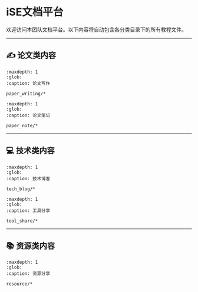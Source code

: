 # iSE文档平台

欢迎访问本团队文档平台。以下内容将自动包含各分类目录下的所有教程文件。

---

## ✍️ 论文类内容

``` {toctree}
:maxdepth: 1
:glob:
:caption: 论文写作

paper_writing/*
```

``` {toctree}
:maxdepth: 1
:glob:
:caption: 论文笔记

paper_note/*
```

---

## 💻 技术类内容

``` {toctree}
:maxdepth: 1
:glob:
:caption: 技术博客

tech_blog/*
```

``` {toctree}
:maxdepth: 1
:glob:
:caption: 工具分享

tool_share/*
```

---

## 📚 资源类内容

``` {toctree}
:maxdepth: 1
:glob:
:caption: 资源分享

resource/*
```

